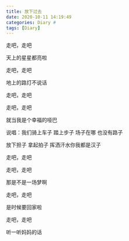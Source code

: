 ```yaml
---
title: 放下过去
date: 2020-10-11 14:19:49
categories: Diary #
tags: [Diary]
---
```




走吧，走吧

天上的星星都亮啦

走吧，走吧

地上的路灯不说话

走吧，走吧



走吧，走吧

就当我是个幸福的哑巴



说唱：我们骑上车子 踏上步子 场子在哪 也没有路子

放下担子 拿起拍子 挥洒汗水你我都是汉子



走吧，走吧



走吧，走吧

那是不是一场梦啊

走吧，走吧

是时候要回家啦

走吧，走吧

听一听妈妈的话

